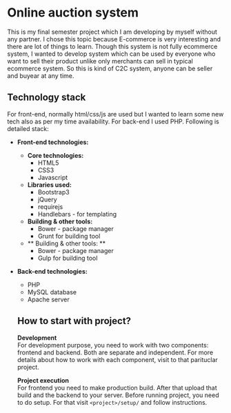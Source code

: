 # Online auction system #

This is my final semester project which I am developing by myself without any partner. 
I chose this topic because E-commerce is very interesting and there are lot of things to learn. Though this system is not fully ecommerce system, I wanted to develop system which can be used by everyone who want to sell their product unlike only merchants can sell in typical ecommerce system. So this is kind of C2C system, anyone can be seller and buyear at any time. 

## Technology stack ##
For front-end, normally html/css/js are used but I wanted to learn some new tech also as per my time availability. For back-end I used PHP. Following is detailed stack:

- **Front-end technologies:**
    - **Core technologies:**
        - HTML5
        - CSS3
        - Javascript
    - **Libraries used:**
        - Bootstrap3
        - jQuery
        - requirejs
        - Handlebars - for templating
    - **Building & other tools:**
        - Bower - package manager
        - Grunt for building tool
    - ** Building & other tools: **
        - Bower - package manager
        - Gulp for building tool
- **Back-end technologies:**
    - PHP
    - MySQL database
    - Apache server

  ## How to start with project? ##
  **Development**  
  For development purpose, you need to work with two components: frontend and backend. Both are separate and independent. 
  For more details about how to work with each component, visit to that parituclar project.
  
  **Project execution**  
  For frontend you need to make production build. After that upload that build and the backend to your server.
  Before running project, you need to do setup. For that visit `<project>/setup/` and follow instructions.